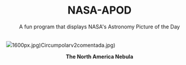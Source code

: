 <div align="center">
  <h1>
    NASA-APOD
  </h1>
</div>
  
<div align="center">
  A fun program that displays NASA's Astronomy Picture of the Day
</div>

<br>

![](https://apod.nasa.gov/apod/image/2501/NGC7000_Valianos_3132.jpg)1600px.jpg)Circumpolarv2comentada.jpg)

<p align = "center">
  <b>The North America Nebula</b>
</p>
